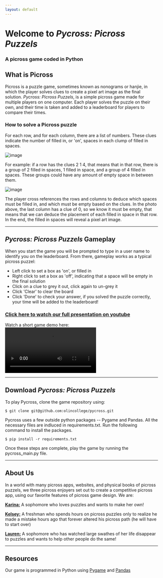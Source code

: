 ```yaml
---
layout: default
---
```


# Welcome to _Pycross: Picross Puzzels_
### A picross game coded in Python


## What is Picross
Picross is a puzzle game, sometimes known as nonograms or hanjie, in which the player solves clues to create a pixel art image as the final solution. _Pycross: Picross Puzzels_, is a simple picross game made for multiple players on one computer. Each player solves the puzzle on their own, and their time is taken and added to a leaderboard for players to compare their times.
### How to solve a Picross puzzle
For each row, and for each column, there are a list of numbers. These clues indicate the number of filled in, or 'on', spaces in each clump of filled in spaces. 

![image](https://user-images.githubusercontent.com/53787940/236456617-d155d8f2-a2b6-40b3-b0c8-ec7c7d4ac5fe.png)

For example: if a row has the clues 2 1 4, that means that in that row, there is a group of 2 filled in spaces, 1 filled in space, and a group of 4 filled in spaces. These groups could have any amount of empty space in between them.

![image](https://user-images.githubusercontent.com/53787940/236456864-00746768-2d2f-49ba-896e-79efd3a3b514.png)

The player cross references the rows and columns to deduce which spaces must be filled in, and which must be empty based on the clues. In the photo above, the last column has a clue of 0, so we know it must be empty, that means that we can deduce the placement of each filled in space in that row. In the end, the filled in spaces will reveal a pixel art image.

---

## _Pycross: Picross Puzzels_ Gameplay
When you start the game you will be prompted to type in a user name to identify you on the leaderboard. From there, gameplay works as a typical picross puzzel:
* Left click to set a box as 'on', or filled in
* Right click to set a box as 'off', indicating that a space will be empty in the final solution
* Click on a clue to grey it out, click again to un-grey it
* Click 'Clear' to clear the board
* Click 'Done' to check your answer, if you solved the puzzle correctly, your time will be added to the leaderboard!

### [**Click here to watch our full presentation on youtube**](https://youtu.be/qCJYQak1pWk)

Watch a short game demo here:
<video src="https://user-images.githubusercontent.com/53787940/236494539-08cebdf2-5acc-4fb6-9b42-cd38f4400141.mp4" controls="controls" style="max-width: 730px;">
</video>


---

## Download _Pycross: Picross Puzzels_
To play Pycross, clone the game repository using:

```$ git clone git@github.com:olincollege/pycross.git```

Pycross uses a few outside python packages -- Pygame and Pandas. All the necessary files are indluced in requirements.txt. Run the following command to install the packages. 

```$ pip install -r requirements.txt```

Once these steps are complete, play the game by running the pycross_main.py file.

---

## About Us
In a world with many picross apps, websites, and physical books of picross puzzels, we three picross enjoyers set out to create a competitive picross app, using our favorite features of picross game design. We are:

[**Karina:**](https://github.com/kclamoreux) A sophomore who loves puzzles and wants to make her own!

[**Kelsey:**](https://github.com/kelsedilla) A freshman who spends hours on picross puzzles only to realize he made a mistake hours ago that forever altered his picross path (he will have to start over)

[**Lauren:**](https://github.com/lnalajala) A sophomore who has watched large swathes of her life disappear to puzzles and wants to help other people do the same!

---

## Resources
Our game is programmed in Python using [Pygame](https://www.pygame.org/news) and [Pandas](https://pandas.pydata.org/)
  
